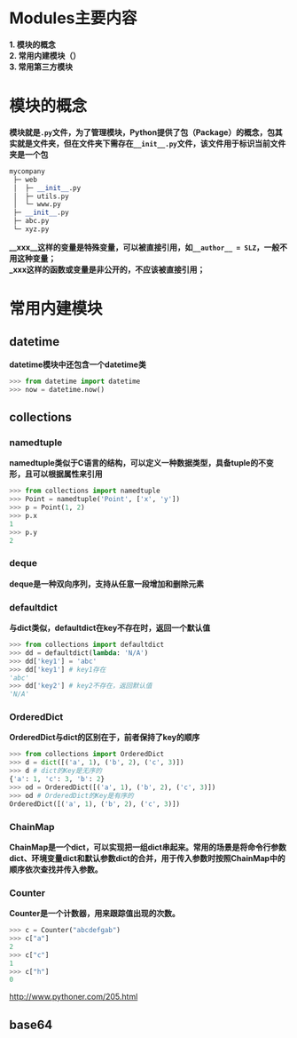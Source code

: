 # Modules主要内容
**1. 模块的概念**  
**2. 常用内建模块（）**  
**3. 常用第三方模块**  
# 模块的概念  
**模块就是```.py```文件，为了管理模块，Python提供了包（Package）的概念，包其实就是文件夹，但在文件夹下需存在```__init__.py```文件，该文件用于标识当前文件夹是一个包**  
```python
mycompany
 ├─ web
 │  ├─ __init__.py
 │  ├─ utils.py
 │  └─ www.py
 ├─ __init__.py
 ├─ abc.py
 └─ xyz.py
```
**__xxx__这样的变量是特殊变量，可以被直接引用，如```__author__ = SLZ```，一般不用这种变量；**  
**_xxx这样的函数或变量是非公开的，不应该被直接引用；**  
# 常用内建模块
## datetime  
**datetime模块中还包含一个datetime类**  
```python
>>> from datetime import datetime
>>> now = datetime.now()
```
## collections  
### namedtuple  
**namedtuple类似于C语言的结构，可以定义一种数据类型，具备tuple的不变形，且可以根据属性来引用**  
```python
>>> from collections import namedtuple
>>> Point = namedtuple('Point', ['x', 'y'])
>>> p = Point(1, 2)
>>> p.x
1
>>> p.y
2
```  
### deque  
**deque是一种双向序列，支持从任意一段增加和删除元素**  
### defaultdict
**与dict类似，defaultdict在key不存在时，返回一个默认值**  
```python
>>> from collections import defaultdict
>>> dd = defaultdict(lambda: 'N/A')
>>> dd['key1'] = 'abc'
>>> dd['key1'] # key1存在
'abc'
>>> dd['key2'] # key2不存在，返回默认值
'N/A'
```
### OrderedDict  
**OrderedDict与dict的区别在于，前者保持了key的顺序**  
```python
>>> from collections import OrderedDict
>>> d = dict([('a', 1), ('b', 2), ('c', 3)])
>>> d # dict的Key是无序的
{'a': 1, 'c': 3, 'b': 2}
>>> od = OrderedDict([('a', 1), ('b', 2), ('c', 3)])
>>> od # OrderedDict的Key是有序的
OrderedDict([('a', 1), ('b', 2), ('c', 3)])
```
### ChainMap  
**ChainMap是一个dict，可以实现把一组dict串起来。常用的场景是将命令行参数dict、环境变量dict和默认参数dict的合并，用于传入参数时按照ChainMap中的顺序依次查找并传入参数。**  
### Counter  
**Counter是一个计数器，用来跟踪值出现的次数。**
```python
>>> c = Counter("abcdefgab")
>>> c["a"]
2
>>> c["c"]
1
>>> c["h"]
0
```
http://www.pythoner.com/205.html
## base64  
